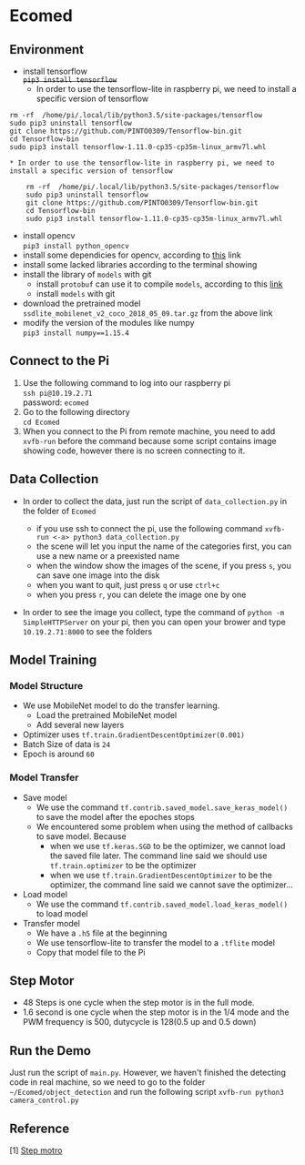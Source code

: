 # Ecomed

## Environment
* install tensorflow  
~~`pip3 install tensorflow`~~
	* In order to use the tensorflow-lite in raspberry pi, we need to install a specific version of tensorflow
```
rm -rf  /home/pi/.local/lib/python3.5/site-packages/tensorflow  
sudo pip3 uninstall tensorflow  
git clone https://github.com/PINTO0309/Tensorflow-bin.git
cd Tensorflow-bin
sudo pip3 install tensorflow-1.11.0-cp35-cp35m-linux_armv7l.whl  
```
	* In order to use the tensorflow-lite in raspberry pi, we need to install a specific version of tensorflow
```
	rm -rf  /home/pi/.local/lib/python3.5/site-packages/tensorflow  
	sudo pip3 uninstall tensorflow  
	git clone https://github.com/PINTO0309/Tensorflow-bin.git
	cd Tensorflow-bin
	sudo pip3 install tensorflow-1.11.0-cp35-cp35m-linux_armv7l.whl  
```
* install opencv  
```pip3 install python_opencv```
* install some dependicies for opencv, according to [this](https://github.com/amymcgovern/pyparrot/issues/34) link 
* install some lacked libraries according to the terminal showing
* install the library of `models` with git
	* install `protobuf` can use it to compile `models`, according to this [link](https://github.com/EdjeElectronics/TensorFlow-Object-Detection-on-the-Raspberry-Pi/blob/master/README.md)
	* install `models` with git
* download the pretrained model `ssdlite_mobilenet_v2_coco_2018_05_09.tar.gz` from the above link
* modify the version of the modules like numpy  
```pip3 install numpy==1.15.4```

## Connect to the Pi
1. Use the following command to log into our raspberry pi  
`ssh pi@10.19.2.71`  
password: `ecomed`
2. Go to the following directory  
```cd Ecomed```
3. When you connect to the Pi from remote machine, you need to add `xvfb-run` before the command because some script contains image showing code, however there is no screen connecting to it.

## Data Collection
* In order to collect the data, just run the script of `data_collection.py` in the folder of `Ecomed`
	* if you use ssh to connect the pi, use the following command
	```xvfb-run <-a> python3 data_collection.py```
	* the scene will let you input the name of the categories first, you can use a new name or a preexisted name
	* when the window show the images of the scene, if you press `s`, you can save one image into the disk
	* when you want to quit, just press `q` or use `ctrl+c`
	* when you press `r`, you can delete the image one by one

* In order to see the image you collect, type the command of
```python -m SimpleHTTPServer``` on your pi, 
then you can open your brower and type `10.19.2.71:8000` to see the folders

## Model Training
### Model Structure
* We use MobileNet model to do the transfer learning. 
	* Load the pretrained MobileNet model
	* Add several new layers
* Optimizer uses `tf.train.GradientDescentOptimizer(0.001)`
* Batch Size of data is `24`
* Epoch is around `60`

### Model Transfer
* Save model 
	* We use the command `tf.contrib.saved_model.save_keras_model()` to save the model after the epoches stops
	* We encountered some problem when using the method of callbacks to save model. Because 
		* when we use `tf.keras.SGD` to be the optimizer, we cannot load the saved file later. The command line said we should use `tf.train.optimizer` to be the optimizer
		* when we use `tf.train.GradientDescentOptimizer` to be the optimizer, the command line said we cannot save the optimizer...
* Load model
	* We use the command `tf.contrib.saved_model.load_keras_model()` to load model
* Transfer model
	* We have a `.h5` file at the beginning
	* We use tensorflow-lite to transfer the model to a `.tflite` model
	* Copy that model file to the Pi

## Step Motor
* 48 Steps is one cycle when the step motor is in the full mode.
* 1.6 second is one cycle when the step motor is in the 1/4 mode and the PWM frequency is 500, dutycycle is 128(0.5 up and 0.5 down)

## Run the Demo
Just run the script of `main.py`. However, we haven't finished the detecting code in real machine, so we need to go to the folder `~/Ecomed/object_detection` and run the following script
```xvfb-run python3 camera_control.py```

## Reference
[1] [Step motro](https://www.rototron.info/raspberry-pi-stepper-motor-tutorial/)